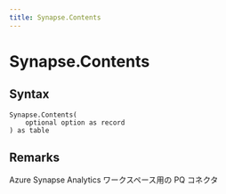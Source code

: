 ```yaml
---
title: Synapse.Contents
---
```


# Synapse.Contents



## Syntax

```powerquery
Synapse.Contents(
    optional option as record
) as table
```


## Remarks

Azure Synapse Analytics ワークスペース用の PQ コネクタ


